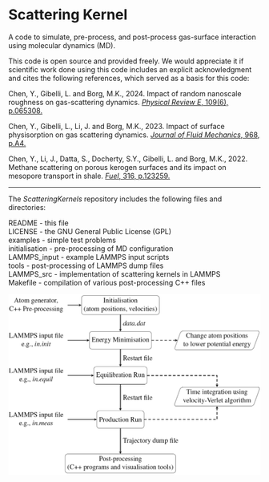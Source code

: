 # Scattering Kernel

A code to simulate, pre-process, and post-process gas-surface interaction using molecular dynamics (MD).

This code is open source and provided freely. We would appreciate it if scientific work done using this code includes an explicit acknowledgment and cites the following references, which served as a basis for this code:

Chen, Y., Gibelli, L. and Borg, M.K., 2024. Impact of random nanoscale roughness on gas-scattering dynamics. [*Physical Review E*, 109(6), p.065308.](https://journals.aps.org/pre/abstract/10.1103/PhysRevE.109.065308)

Chen, Y., Gibelli, L., Li, J. and Borg, M.K., 2023. Impact of surface physisorption on gas scattering dynamics. [*Journal of Fluid Mechanics*, 968, p.A4.](https://www.cambridge.org/core/journals/journal-of-fluid-mechanics/article/impact-of-surface-physisorption-on-gas-scattering-dynamics/F5365B8E1F4B8B7ECADC44DC1766B5B8)

Chen, Y., Li, J., Datta, S., Docherty, S.Y., Gibelli, L. and Borg, M.K., 2022. Methane scattering on porous kerogen surfaces and its impact on mesopore transport in shale. [*Fuel*, 316, p.123259.](https://www.sciencedirect.com/science/article/abs/pii/S0016236122001284)

----------------------------------------------------------------------
The *ScatteringKernels* repository includes the following files and directories:

README              - this file      
LICENSE             - the GNU General Public License (GPL)       
examples            - simple test problems       
initialisation      - pre-processing of MD configuration         
LAMMPS_input        - example LAMMPS input scripts       
tools               - post-processing of LAMMPS dump files      
LAMMPS_src          - implementation of scattering kernels in LAMMPS        
Makefile            - compilation of various post-processing C++ files       

![Flowchart showing the steps involved in an MD simulation of gas-surface interactions using LAMMPS.](FlowChart.png)